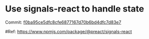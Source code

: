 # Use signals-react to handle state
Commit: [f0ba95ce5dfc8cfe6877167d70b6bd4dfc7d83e7](https://github.com/thanhtai-personal/react-principle-level/commit/f0ba95ce5dfc8cfe6877167d70b6bd4dfc7d83e7)

#Ref: https://www.npmjs.com/package/@preact/signals-react